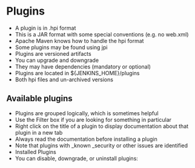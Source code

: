# Plugins

- A plugin is in .hpi format
- This is a JAR format with some special conventions (e.g. no web.xml)
- Apache Maven knows how to handle the hpi format
- Some plugins may be found using jpi
- Plugins are versioned artifacts
- You can upgrade and downgrade
- They may have dependencies (mandatory or optional)
- Plugins are located in ${JENKINS_HOME}/plugins
- Both hpi files and un-archived versions

## Available plugins

- Plugins are grouped logically, which is sometimes helpful
- Use the Filter box if you are looking for something in particular
- Right click on the title of a plugin to display documentation about that plugin in a new tab
- Always read the documentation before installing a plugin
- Note that plugins with _known _security or other issues are identified
- Installed Plugins
- You can disable, downgrade, or uninstall plugins:




